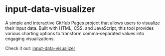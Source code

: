 # input-data-visualizer

A simple and interactive GitHub Pages project that allows users to visualize their input data. Built with HTML, CSS, and JavaScript, this tool provides various charting options to transform comma-separated values into engaging visualizations.

Check it out: [input-data-visualizer](https://rakaso598.github.io/input-data-visualizer/)
